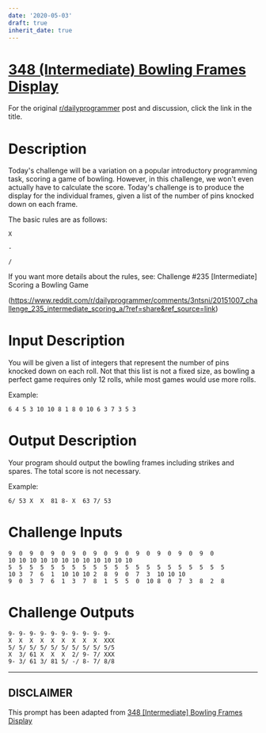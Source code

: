 ```yaml
---
date: '2020-05-03'
draft: true
inherit_date: true
---
```


# [348 (Intermediate) Bowling Frames Display](https://www.reddit.com/r/dailyprogrammer/comments/7so37o/20180124_challenge_348_intermediate_bowling/)

For the original [r/dailyprogrammer](https://www.reddit.com/r/dailyprogrammer/) post and discussion, click the link in the title.

# Description
Today's challenge will be a variation on a popular introductory programming task, scoring a game of bowling.  However, in this challenge, we won't even actually have to calculate the score.  Today's challenge is to produce the display for the individual frames, given a list of the number of pins knocked down on each frame.

The basic rules are as follows:


```
X
```

```
-
```

```
/
```
If you want more details about the rules, see: Challenge #235 [Intermediate] Scoring a Bowling Game

(https://www.reddit.com/r/dailyprogrammer/comments/3ntsni/20151007_challenge_235_intermediate_scoring_a/?ref=share&ref_source=link)
# Input Description
You will be given a list of integers that represent the number of pins knocked down on each roll.  Not that this list is not a fixed size, as bowling a perfect game requires only 12 rolls, while most games would use more rolls.

Example:


```
6 4 5 3 10 10 8 1 8 0 10 6 3 7 3 5 3
```
# Output Description
Your program should output the bowling frames including strikes and spares.  The total score is not necessary.

Example:


```
6/ 53 X  X  81 8- X  63 7/ 53
```
# Challenge Inputs

```
9  0  9  0  9  0  9  0  9  0  9  0  9  0  9  0  9  0  9  0    
10 10 10 10 10 10 10 10 10 10 10 10
5  5  5  5  5  5  5  5  5  5  5  5  5  5  5  5  5  5  5  5  5
10 3  7  6  1  10 10 10 2  8  9  0  7  3  10 10 10
9  0  3  7  6  1  3  7  8  1  5  5  0  10 8  0  7  3  8  2  8
```
# Challenge Outputs

```
9- 9- 9- 9- 9- 9- 9- 9- 9- 9-
X  X  X  X  X  X  X  X  X  XXX
5/ 5/ 5/ 5/ 5/ 5/ 5/ 5/ 5/ 5/5
X  3/ 61 X  X  X  2/ 9- 7/ XXX
9- 3/ 61 3/ 81 5/ -/ 8- 7/ 8/8
```

----
## **DISCLAIMER**
This prompt has been adapted from [348 [Intermediate] Bowling Frames Display](https://www.reddit.com/r/dailyprogrammer/comments/7so37o/20180124_challenge_348_intermediate_bowling/
)

